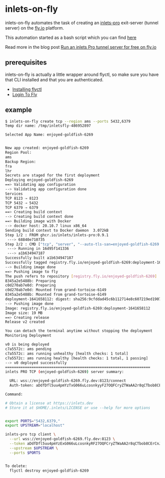 # inlets-on-fly

inlets-on-fly automates the task of creating an [inlets-pro](https://inlets.dev) exit-server (tunnel server) on the [fly.io](https://fly.io) platform.

This automation started as a bash script which you can find [here](https://gist.github.com/jsiebens/4cf66c135ecefe8638c06a16c488b201)

Read more in the blog post [Run an inlets Pro tunnel server for free on fly.io](https://inlets.dev/blog/2021/07/07/inlets-fly-tutorial.html)

## prerequisites

inlets-on-fly is actually a little wrapper around flyctl, so make sure you have that CLI installed and that you are authenticated.
- [Installing flyctl](https://fly.io/docs/getting-started/installing-flyctl/)
- [Login To Fly](https://fly.io/docs/getting-started/login-to-fly/)

## example

``` bash
$ inlets-on-fly create tcp --region ams --ports 5432,6379
Temp dir name: /tmp/inletsfly-486952897

Selected App Name: enjoyed-goldfish-6269


New app created: enjoyed-goldfish-6269
Region Pool: 
ams
Backup Region: 
fra
lhr
Secrets are staged for the first deployment
Deploying enjoyed-goldfish-6269
==> Validating app configuration
--> Validating app configuration done
Services
TCP 8123 ⇢ 8123
TCP 5432 ⇢ 5432
TCP 6379 ⇢ 6379
==> Creating build context
--> Creating build context done
==> Building image with Docker
--> docker host: 20.10.7 linux x86_64
Sending build context to Docker daemon  3.072kB
Step 1/2 : FROM ghcr.io/inlets/inlets-pro:0.9.1
 ---> 68840e710735
Step 2/2 : CMD ["tcp", "server", "--auto-tls-san=enjoyed-goldfish-6269.fly.dev", "--token-env=TOKEN"]
 ---> Running in 16d95f141336
 ---> a1b634947187
Successfully built a1b634947187
Successfully tagged registry.fly.io/enjoyed-goldfish-6269:deployment-1641658112
--> Building image done
==> Pushing image to fly
The push refers to repository [registry.fly.io/enjoyed-goldfish-6269]
8345a2e5488b: Preparing
c0d270ab7e0d: Preparing
c0d270ab7e0d: Mounted from grand-tortoise-6149
8345a2e5488b: Mounted from grand-tortoise-6149
deployment-1641658112: digest: sha256:9cfddad45c6b112714e8c607219ed1907e14d4a5dc5611d6dc4d07f402bf9507 size: 738
--> Pushing image done
Image: registry.fly.io/enjoyed-goldfish-6269:deployment-1641658112
Image size: 19 MB
==> Creating release
Release v2 created

You can detach the terminal anytime without stopping the deployment
Monitoring Deployment

v0 is being deployed
c7a5572c: ams pending
c7a5572c: ams running unhealthy [health checks: 1 total]
c7a5572c: ams running healthy [health checks: 1 total, 1 passing]
--> v0 deployed successfully
==================================================================
inlets PRO TCP (enjoyed-goldfish-6269) server summary:

  URL: wss://enjoyed-goldfish-6269.fly.dev:8123/connect
  Auth-token: aDdfDfl5uu4pmYzTxG066uLcosnkyyF27OQFCryZTWaAA2r8qCTbob8CErCnJOYm

Command:

# Obtain a license at https://inlets.dev
# Store it at $HOME/.inlets/LICENSE or use --help for more options


export PORTS="5432,6379,"
export UPSTREAM="localhost"

inlets-pro tcp client \
  --url wss://enjoyed-goldfish-6269.fly.dev:8123 \
  --token aDdfDfl5uu4pmYzExG066uLcosnkyRF27OQFCryZTWaAA2r8qCTbob8CErCnJOYm \
  --upstream $UPSTREAM \
  --ports $PORTS


To delete:
  flyctl destroy enjoyed-goldfish-6269
```
